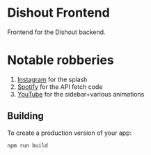 # Dishout Frontend
Frontend for the Dishout backend.

# Notable robberies
1. [Instagram](https://instagram.com) for the splash
2. [Spotify](https://spotify.com) for the API fetch code
3. [YouTube](https://youtube.com) for the sidebar+various animations

## Building

To create a production version of your app:

```bash
npm run build
```
